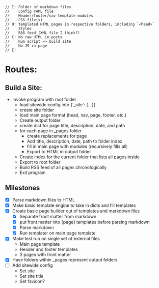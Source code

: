     // I: Folder of markdown files
    //    Config YAML file
    //    Header/footer/nav template modules
    //    CSS file(s)
    // O: templated HTML pages in respective folders, including `<head>`
    //    Styles
    //    RSS feed (XML file I think?)
    // C: No raw HTML in posts
    //    Run script => build site
    //    No JS in page
    // E:

# Routes:

## Build a Site:

* Invoke program with root folder
  * load sitewide config into {'_site': {...}}
  * create site folder
  * load main page format (head, nav, page, footer, etc.)
  * Create output folder
  * create dict for page title, description, date, and path
  * for each page in _pages folder
    * create replacements for page
    * Add title, description, date, path to folder index
    * fill in main page with modules (recursively fills all)
    * Export to HTML in output folder
  * Create index for the current folder that lists all pages inside
  * Export to root folder
  * Build RSS feed of all pages chronologically
  * Exit program

## Milestones

* [x] Parse markdown files to HTML
* [x] Make basic template engine to take in dicts and fill templates
* [x] Create basic page builder out of templates and markdown files
  * [x] Separate front matter from markdown
  * [x] put front matter into {page} templates before parsing markdown
  * [x] Parse markdown
  * [x] Run templater on main page template
* [x] Make test run on single set of external files
  * Main page template
  * Header and footer templates
  * 3 pages with front matter
* [x] Have folders within _pages represent output folders
* [ ] Add sitewide config 
  * Set site
  * Set site title
  * Set favicon?